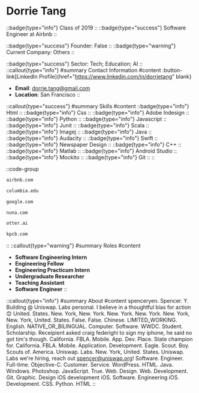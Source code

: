 # Dorrie Tang
::badge{type="info"}
Class of 2019
::
::badge{type="success"}
Software Engineer at Airbnb
::

::badge{type="success"}
Founder: False
::
::badge{type="warning"}
Current Company: Others
::

::badge{type="success"}
Sector: Tech; Education; AI
::
::callout{type="info"}
#summary
Contact Information
#content
:button-link[LinkedIn Profile]{href="https://www.linkedin.com/in/dorrietang" blank}
- **Email**: dorrie.tang@gmail.com
- **Location**: San Francisco
::

::callout{type="success"}
#summary
Skills
#content
::badge{type="info"}
Html
::
::badge{type="info"}
Css
::
::badge{type="info"}
Adobe Indesign
::
::badge{type="info"}
Python
::
::badge{type="info"}
Javascript
::
::badge{type="info"}
Junit
::
::badge{type="info"}
Scala
::
::badge{type="info"}
Imagej
::
::badge{type="info"}
Java
::
::badge{type="info"}
Audacity
::
::badge{type="info"}
Swift
::
::badge{type="info"}
Newspaper Design
::
::badge{type="info"}
C++
::
::badge{type="info"}
Matlab
::
::badge{type="info"}
Android Studio
::
::badge{type="info"}
Mockito
::
::badge{type="info"}
Git
::
::

::code-group
```bash [Airbnb]
airbnb.com
```
```bash [Columbia University]
columbia.edu
```
```bash [Google]
google.com
```
```bash [Nuna Incorporated]
nuna.com
```
```bash [Otter.ai (AISense Inc.)]
otter.ai
```
```bash [Kleiner Perkins Caufield & Byers]
kpcb.com
```
::
::callout{type="warning"}
#summary
Roles
#content
- **Software Engineering Intern**
- **Engineering Fellow**
- **Engineering Practicum Intern**
- **Undergraduate Researcher**
- **Teaching Assistant**
- **Software Engineer**
::

::callout{type="info"}
#summary
About
#content
spenceryen. Spencer. Y. Building @ Uniswap. Labs personal. I believe in a thoughtful bias for action 😊 United. States. New. York, New. York. New. York. New. York. New. York, New. York, United. States. False. False. Chinese. LIMITED_WORKING. English. NATIVE_OR_BILINGUAL. Computer. Software. WWDC. Student. Scholarship. Receipient asked craig federighi to sign my iphone, he said no got tim's though. California. FBLA. Mobile. App. Dev. Place. State champion for. California. FBLA. Mobile. Application. Development. Eagle. Scout. Boy. Scouts of. America. Uniswap. Labs. New. York, United. States. Uniswap. Labs we're hiring, reach out spencer@uniswap.org! Software. Engineer. Full-time. Objective-C. Customer. Service. WordPress. HTML. Java. Windows. Photoshop. JavaScript. True. Web. Design. Web. Development. Git. Graphic. Design iOS development iOS. Software. Engineering iOS. Development. CSS. Python. HTML
::

